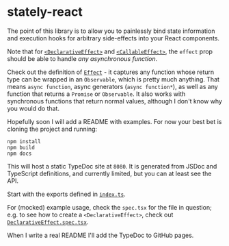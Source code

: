 # stately-react

The point of this library is to allow you to painlessly bind state information and execution hooks for arbitrary side-effects into your React components.

Note that for [`<DeclarativeEffect>`](/stately-react/src/DeclarativeEffect.spec.tsx#L29) and [`<CallableEffect>`](/stately-react/src/CallableEffect.spec.tsx#L27), the `effect` prop should be able to handle _any asynchronous function_.

Check out the definition of [`Effect`](/stately-fx/src/effects.ts#L12) - it captures any function whose return type can be wrapped in an `Observable`, which is pretty much anything. That means `async function`, async generators (`async function*`), as well as any function that returns a `Promise` or `Observable`. It also works with synchronous functions that return normal values, although I don't know why you would do that.

Hopefully soon I will add a README with examples. For now your best bet is cloning the project and running:

```
npm install
npm build
npm docs
```

This will host a static TypeDoc site at `8080`. It is generated from JSDoc and TypeScript definitions, and currently limited, but you can at least see the API.

Start with the exports defined in [`index.ts`](/stately-react/src/index.ts).

For (mocked) example usage, check the `spec.tsx` for the file in question; e.g. to see how to create a `<DeclarativeEffect>`, check out [`DeclarativeEffect.spec.tsx`](/stately-react/src/DeclarativeEffect.spec.tsx).

When I write a real README I'll add the TypeDoc to GitHub pages.
